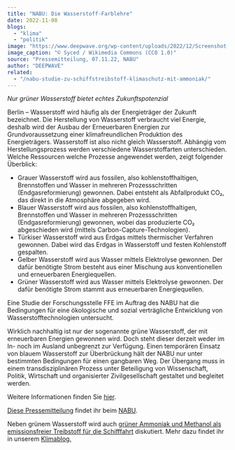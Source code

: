 ```yaml
---
title: "NABU: Die Wasserstoff-Farblehre"
date: 2022-11-08
blogs: 
  - "klima"
  - "politik"
image: "https://www.deepwave.org/wp-content/uploads/2022/12/Screenshot-2022-12-06-165721.png"
image_caption: "© Syced / Wikimedia Commons (CC0 1.0)"
source: "Pressemitteilung, 07.11.22, NABU"
author: "DEEPWAVE"
related: 
  - "/nabu-studie-zu-schiffstreibstoff-klimaschutz-mit-ammoniak/"
---
```


_Nur grüner Wasserstoff bietet echtes Zukunftspotenzial_

Berlin – Wasserstoff wird häufig als der Energieträger der Zukunft bezeichnet. Die Herstellung von Wasserstoff verbraucht viel Energie, deshalb wird der Ausbau der Erneuerbaren Energien zur Grundvoraussetzung einer klimafreundlichen Produktion des Energieträgers. Wasserstoff ist also nicht gleich Wasserstoff. Abhängig vom Herstellungsprozess werden verschiedene Wasserstoffarten unterschieden. Welche Ressourcen welche Prozesse angewendet werden, zeigt folgender Überblick:

- Grauer Wasserstoff wird aus fossilen, also kohlenstoffhaltigen, Brennstoffen und Wasser in mehreren Prozessschritten (Endgasreformierung) gewonnen. Dabei entsteht als Abfallprodukt CO₂, das direkt in die Atmosphäre abgegeben wird.
- Blauer Wasserstoff wird aus fossilen, also kohlenstoffhaltigen, Brennstoffen und Wasser in mehreren Prozessschritten (Endgasreformierung) gewonnen, wobei das produzierte CO₂ abgeschieden wird (mittels Carbon-Capture-Technologien).
- Türkiser Wasserstoff wird aus Erdgas mittels thermischer Verfahren gewonnen. Dabei wird das Erdgas in Wasserstoff und festen Kohlenstoff gespalten.
- Gelber Wasserstoff wird aus Wasser mittels Elektrolyse gewonnen. Der dafür benötigte Strom besteht aus einer Mischung aus konventionellen und erneuerbaren Energiequellen.
- Grüner Wasserstoff wird aus Wasser mittels Elektrolyse gewonnen. Der dafür benötigte Strom stammt aus erneuerbaren Energiequellen.

Eine Studie der Forschungsstelle FFE im Auftrag des NABU hat die Bedingungen für eine ökologische und sozial verträgliche Entwicklung von Wasserstofftechnologien untersucht.

Wirklich nachhaltig ist nur der sogenannte grüne Wasserstoff, der mit erneuerbaren Energien gewonnen wird. Doch steht dieser derzeit weder im In- noch im Ausland unbegrenzt zur Verfügung. Einen temporären Einsatz von blauem Wasserstoff zur Überbrückung hält der NABU nur unter bestimmten Bedingungen für einen gangbaren Weg. Der Übergang muss in einem transdisziplinären Prozess unter Beteiligung von Wissenschaft, Politik, Wirtschaft und organisierter Zivilgesellschaft gestaltet und begleitet werden.

Weitere Informationen finden Sie [hier](https://www.nabu.de/umwelt-und-ressourcen/forschungspolitik/31339.html).

[Diese Pressemitteilung](https://www.nabu.de/modules/presseservice/index.php?popup=true&db=presseservice&show=35942) findet ihr beim [NABU](https://www.nabu.de/).

Neben grünem Wasserstoff wird auch [grüner Ammoniak und Methanol als emissionsfreier Treibstoff für die Schifffahrt](https://www.deepwave.org/nabu-studie-zu-schiffstreibstoff-klimaschutz-mit-ammoniak/) diskutiert. Mehr dazu findet ihr in unserem [Klimablog.](https://www.deepwave.org/blogs/klima/)
